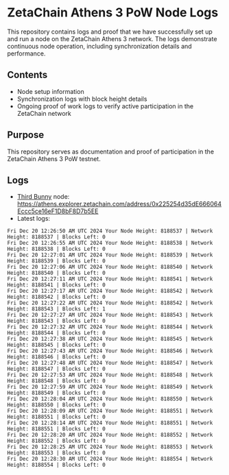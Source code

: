 # ZetaChain Athens 3 PoW Node Logs
This repository contains logs and proof that we have successfully set up and run a node on the ZetaChain Athens 3 network. The logs demonstrate continuous node operation, including synchronization details and performance.

## Contents
- Node setup information
- Synchronization logs with block height details
- Ongoing proof of work logs to verify active participation in the ZetaChain network

## Purpose
This repository serves as documentation and proof of participation in the ZetaChain Athens 3 PoW testnet.

## Logs

- [Third Bunny](https://thirdbunny.xyz/) node: https://athens.explorer.zetachain.com/address/0x225254d35dE666064Eccc5ce16eF1D8bF8D7b5EE
- Latest logs:
```
Fri Dec 20 12:26:50 AM UTC 2024 Your Node Height: 8188537 | Network Height: 8188537 | Blocks Left: 0
Fri Dec 20 12:26:55 AM UTC 2024 Your Node Height: 8188538 | Network Height: 8188538 | Blocks Left: 0
Fri Dec 20 12:27:01 AM UTC 2024 Your Node Height: 8188539 | Network Height: 8188539 | Blocks Left: 0
Fri Dec 20 12:27:06 AM UTC 2024 Your Node Height: 8188540 | Network Height: 8188540 | Blocks Left: 0
Fri Dec 20 12:27:11 AM UTC 2024 Your Node Height: 8188541 | Network Height: 8188541 | Blocks Left: 0
Fri Dec 20 12:27:17 AM UTC 2024 Your Node Height: 8188542 | Network Height: 8188542 | Blocks Left: 0
Fri Dec 20 12:27:22 AM UTC 2024 Your Node Height: 8188542 | Network Height: 8188543 | Blocks Left: 1
Fri Dec 20 12:27:27 AM UTC 2024 Your Node Height: 8188543 | Network Height: 8188543 | Blocks Left: 0
Fri Dec 20 12:27:32 AM UTC 2024 Your Node Height: 8188544 | Network Height: 8188544 | Blocks Left: 0
Fri Dec 20 12:27:38 AM UTC 2024 Your Node Height: 8188545 | Network Height: 8188545 | Blocks Left: 0
Fri Dec 20 12:27:43 AM UTC 2024 Your Node Height: 8188546 | Network Height: 8188546 | Blocks Left: 0
Fri Dec 20 12:27:48 AM UTC 2024 Your Node Height: 8188547 | Network Height: 8188547 | Blocks Left: 0
Fri Dec 20 12:27:53 AM UTC 2024 Your Node Height: 8188548 | Network Height: 8188548 | Blocks Left: 0
Fri Dec 20 12:27:59 AM UTC 2024 Your Node Height: 8188549 | Network Height: 8188549 | Blocks Left: 0
Fri Dec 20 12:28:04 AM UTC 2024 Your Node Height: 8188550 | Network Height: 8188550 | Blocks Left: 0
Fri Dec 20 12:28:09 AM UTC 2024 Your Node Height: 8188551 | Network Height: 8188551 | Blocks Left: 0
Fri Dec 20 12:28:14 AM UTC 2024 Your Node Height: 8188551 | Network Height: 8188551 | Blocks Left: 0
Fri Dec 20 12:28:20 AM UTC 2024 Your Node Height: 8188552 | Network Height: 8188552 | Blocks Left: 0
Fri Dec 20 12:28:25 AM UTC 2024 Your Node Height: 8188553 | Network Height: 8188553 | Blocks Left: 0
Fri Dec 20 12:28:30 AM UTC 2024 Your Node Height: 8188554 | Network Height: 8188554 | Blocks Left: 0
```
